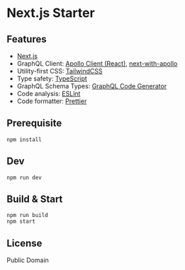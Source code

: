 # Next.js Starter

## Features

- [Next.js](https://nextjs.org/)
- GraphQL Client: [Apollo Client (React)](https://www.apollographql.com/docs/react/), [next-with-apollo](https://github.com/lfades/next-with-apollo)
- Utility-first CSS: [TailwindCSS](https://tailwindcss.com/)
- Type safety: [TypeScript](https://typescriptlang.org/)
- GraphQL Schema Types: [GraphQL Code Generator](https://graphql-code-generator.com/)
- Code analysis: [ESLint](https://eslint.org/)
- Code formatter: [Prettier](https://prettier.io/)

## Prerequisite

```shell
npm install
```

## Dev

```shell
npm run dev
```

## Build & Start

```shell
npm run build
npm start
```

## License

Public Domain